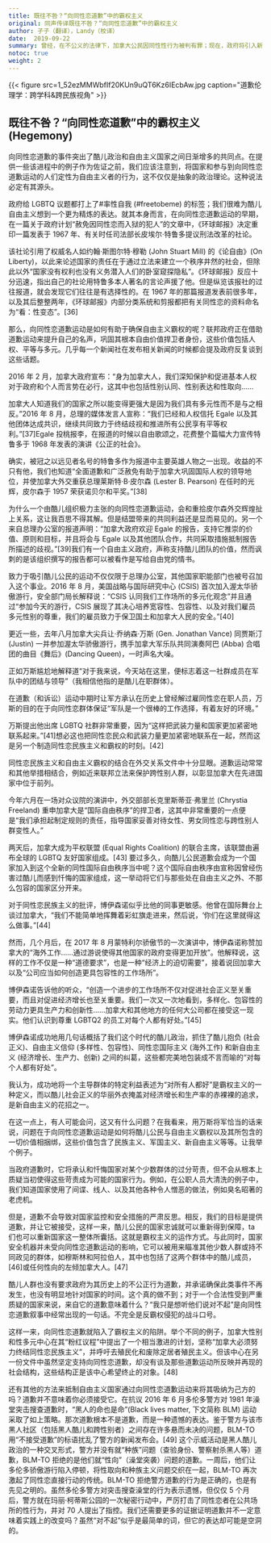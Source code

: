 ```yaml
---
title: 既往不咎？“向同性恋道歉”中的霸权主义  
original: 同声传译既往不咎？“向同性恋道歉”中的霸权主义
author: 孑子（翻译），Landy（校译）
date:  2019-09-22
summary: 曾经，在不公义的法律下，加拿大公民因同性性行为被判有罪；现在，政府将引入新法律，争取帮助他们洗脱罪名。
notoc: true
weight: 2
---
```


{{< figure src=1_52ezMMWbfIf20KUn9uQT6Kz6IEcbAw.jpg caption="道歉伦理学：跨学科&跨民族视角" >}}

## 既往不咎？“向同性恋道歉”中的霸权主义 (Hegemony)

向同性恋道歉的事件突出了酷儿政治和自由主义国家之间日渐增多的共同点。在提供一些该进程中的例子作为佐证之前，我们应该注意到，将国家和参与到向同性恋道歉运动的人们定性为自由主义者的行为，这不仅仅是抽象的政治理论。这种说法必定有其源头。

政府给 LGBTQ 议题都打上了#率性自我 (#freetobeme) 的标签；我们很难为酷儿自由主义想到一个更为精炼的表达。就其本身而言，在向同性恋道歉运动的早期，在一篇关于政府计划“赦免因同性恋而入狱的犯人”的文章中，《环球邮报》决定重印一篇发表于 1967 年、有关时任司法部长皮埃尔·特鲁多提议刑法改革的社论。

该社论引用了权威名人如约翰·斯图尔特·穆勒 (John Stuart Mill) 的《论自由》(On Liberty)，以此来论述国家的责任在于通过立法来建立一个秩序井然的社会，但除此以外“国家没有权利也没有义务潜入人们的卧室窥探隐私”。《环球邮报》反应十分迅速，指出自己的社论用特鲁多本人著名的言论声援了他。但是纵览该报社的过往报道，就会发现它们往往是有选择性的。在 1967 年的那篇报道发表前很多年，以及其后整整两年，《环球邮报》内部分类系统和剪报都把有关同性恋的资料命名为“看：性变态”。[36]

那么，向同性恋道歉运动是如何有助于确保自由主义霸权的呢？联邦政府正在借助道歉运动来提升自己的名声，巩固其根本自由价值捍卫者身份，这些价值包括人权、平等与多元。几乎每一个新闻社在发布相关新闻的时候都会提及政府反复谈到这些话题。

2016 年 2 月，加拿大政府宣布：“身为加拿大人，我们深知保护和促进基本人权对于政府和个人而言势在必行，这其中也包括性别认同、性别表达和性取向......

加拿大人知道我们的国家之所以能变得更强大是因为我们具有多元性而不是与之相反。”2016 年 8 月，总理的媒体发言人宣称：“我们已经和人权信托 Egale 以及其他团体达成共识，继续共同致力于终结歧视和推进所有公民享有平等权利。”[37]Egale 投桃报李，在报道的时候以自由歌颂之，花费整个篇幅大力宣传特鲁多于 1968 年发表的演讲《公正的社会》。

确实，被冠之以远见者名号的特鲁多作为报道中主要英雄人物之一出现。收益的不只有他，我们也知道“全面道歉和广泛赦免有助于加拿大巩固国际人权的领导地位，并使加拿大外交重获总理莱斯特·B·皮尔森 (Lester B. Pearson) 在任时的光辉，皮尔森于 1957 荣获诺贝尔和平奖。”[38]

为什么一个由酷儿组织极力主张的向同性恋道歉运动，会和重拾皮尔森外交辉煌扯上关系，这让我百思不得其解。但是结盟带来的共同利益还是显而易见的。另一个来自总理办公室的报道声明：“加拿大政府欢迎 Egale 的报告，支持它推崇的价值、原则和目标，并且将会与 Egale 以及其他团队合作，共同采取措施抵制报告所描述的歧视。”[39]我们有一个自由主义政府，声称支持酷儿团队的价值，然而讽刺的是该组织撰写的报告都可以被看作是写给自由党的情书。

致力于吸引酷儿公民的运动不仅仅限于总理办公室，其他国家职能部门也被号召加入这个事业。2016 年 8 月，美国战略与国际研究中心 (CSIS) 首次加入渥太华骄傲游行，安全部门局长解释说：“CSIS 认同我们工作场所的多元化观念”并且通过“参加今天的游行，CSIS 展现了其决心培养宽容性、包容性、以及对我们雇员多元性别的尊重，我们的雇员致力于保卫国土和加拿大人民的安全。”[40]

更近一些，去年八月加拿大尖兵让·乔纳森·万斯 (Gen. Jonathan Vance) 同贾斯汀 (Justin) 一并参加渥太华骄傲游行，携手加拿大军乐队共同演奏阿巴 (Abba) 合唱团的曲目《舞后》(Dancing Queen)，一时声名大噪。

正如万斯尴尬地解释道“对于我来说，今天站在这里，便标志着这一社群成员在军队中的团结与领导”（我相信他指的是酷儿在职群体）。

在道歉（和诉讼）运动中期时让军方承认在历史上曾经解过雇同性恋在职人员，万斯的目的在于向同性恋群体保证“军队是一个很棒的工作选择，有着友好的环境。”

万斯提出他出席 LGBTQ 社群非常重要，因为“这样把武装力量和国家更加紧密地联系起来。”[41]想必这也把同性恋民众和武装力量更加紧密地联系在一起，然而这是另一个制造同性恋民族主义和霸权的时刻。[42]

同性恋民族主义和自由主义霸权的结合在外交关系文件中十分显眼。道歉运动常常和其他举措相结合，例如近来联邦立法来保护跨性别人群，以彰显加拿大在先进国家中位于前列。

今年六月在一场对众议院的演讲中，外交部部长克里斯蒂亚·弗里兰 (Chrystia Freeland) 重申加拿大是“国际自由秩序”的捍卫者，这其中非常重要的一点便是“我们承担起制定规则的责任，指导国家妥善对待女性、男女同性恋与跨性别人群变性人。”

两天后，加拿大成为平权联盟 (Equal Rights Coalition) 的联合主席，该联盟由遍布全球的 LGBTQ 友好国家组成。[43] 要过多久，向酷儿公民道歉会成为一个国家加入到这个全新的同性国际自由秩序当中呢？这个国际自由秩序由宣称因曾经伤害过酷儿而感到忏悔的国家组成，这一举动将它们与那些处在自由主义之外、不那么包容的国家区分开来。

对于同性恋民族主义的批评，博伊森诺似乎比他的同事更敏感。他曾在国际舞台上谈过加拿大，“我们不能简单地挥舞着彩虹旗走进来，然后说，‘你们在这里就得这么做事。”[44]

然而，几个月后，在 2017 年 8 月蒙特利尔骄傲节的一次演讲中，博伊森诺称赞加拿大的“海外工作……通过游说使得其他国家的政府变得更加开放”。他解释说，这样的工作不仅是一种“道德要求”，也是一种“经济上的迫切需要”，接着说回加拿大以及“公司应当如何创造更具包容性的工作场所”。

博伊森诺告诉他的听众，“创造一个进步的工作场所不仅对促进社会正义至关重要，而且对促进经济增长也至关重要。我们一次又一次地看到，多样化、包容性的劳动力更具生产力和创新性……加拿大和其他地方的任何大公司都在接受这一现实。他们认识到尊重 LGBTQ2 的员工对每个人都有好处。”[45]

博伊森诺成功地用几句话概括了我们这个时代的酷儿政治，抓住了酷儿抱负 (社会正义)、自由主义信仰 (多样性、包容性)、同性恋国际主义 (海外工作) 和新自由主义 (经济增长、生产力、创新) 之间的纠葛，这些都完美地包装成不言而喻的“对每个人都有好处”。

我认为，成功地将一个主导群体的特定利益表述为“对所有人都好”是霸权主义的一种定义，而以酷儿社会正义的华丽外衣掩盖对经济增长和生产率的赤裸裸的追求，是新自由主义的花招之一。

在这一点上，有人可能会问，这又有什么问题？在我看来，用万斯将军恰当的话来说，问题在于向同性恋道歉运动是如何将酷儿公民与自由主义霸权以及其所包含的一切价值相捆绑，这些价值包含了民族主义、军国主义、新自由主义等等。让我举个例子。

当政府道歉时，它将承认和忏悔国家对某个少数群体的过分苛责，但不会从根本上质疑当初使得这些苛责成为可能的国家行为。例如，在公职人员大清洗的例子中，我们知道国家使用了间谍、线人、以及其他各种令人憎恶的做法，例如臭名昭著的老虎机。

但是，道歉不会导致对国家监控和安全措施的严肃反思。相反，我们的目标是提供道歉，并让它被接受，这样一来，酷儿公民的国家忠诚就可以重新得到保障，ta 们也可以重新国家这一整体所囊括。这就是霸权主义的运作方式。与此同时，国家安全机器并未受向同性恋道歉运动的影响，它可以被用来瞄准其他少数人群或持不同政见的群体，如穆斯林和阿拉伯人，其中也包括了这两个群体中的酷儿成员，[46]或任何性向的左倾加拿大人。[47]

酷儿人群也没有要求政府为其历史上的不公正行为道歉，并承诺确保此类事件不再发生，也没有明显地针对国家的时间。这个真的做不到；对于一个合法性受到严重质疑的国家来说，来自它的道歉意味着什么？“我只是想听他们说对不起”是向同性恋道歉叙事中经常出现的一句话。不完全是反霸权侵犯的战斗口号。

这样一来，向同性恋道歉就陷入了霸权主义的陷阱。举个不同的例子，加拿大性别和性多元中心在其“粉红议程”中提出了一个相当激进的计划，坚称“加拿大必须努力终结同性恋民族主义”，并呼吁去殖民化和废除定居者殖民主义。但该中心在另一份文件中虽然坚定支持向同性恋道歉，却没有谈及那些道歉运动所反映并再现的社会结构，这些结构正是该中心希望终止的对象。[48]

还有其他的方法来抵制自由主义国家通过向同性恋道歉运动来将其吸纳为己方的吗？道歉并不意味着你必须接受它。在抗议 2016 年 6 月多伦多警方对 1981 年澡堂突击搜查道歉时，“黑人的命也是命”(Black lives matter, 下文简称 BLM) 运动采取了如上策略。那次道歉根本不是道歉，而是一种遗憾的表达。鉴于警方与该市黑人社区（包括黑人酷儿和跨性别者）之间存在许多悬而未决的问题，BLM-TO 用“不接受道歉”的标语扰乱了警方的新闻发布会。[49] 这个示威活动是黑人酷儿政治的一种交叉形式，警方并没有就“种族”问题（查验身份、警察射杀黑人等）道歉，BLM-TO 拒绝的是他们就“性向”（澡堂突袭）问题的道歉。一周后，他们让多伦多骄傲游行陷入停顿，将性取向和种族主义问题交织在一起，BLM-TO 再次激起了同性恋直接行动的传统。BLM-TO 拒绝警方道歉的行为是正确的，也是有先见之明的。虽然多伦多警方对突击搜查澡堂的行为表示遗憾，但仅仅 5 个月后，警方就在玛丽·柯蒂斯公园的一次秘密行动中，严厉打击了同性恋者在公共场所的性行为，并对 70 人提出了指控。我们还需要更多的证据证明道歉并不一定意味着实践上的改变吗？虽然“对不起”似乎是最简单的词，但它的表达却可能是空洞的。
